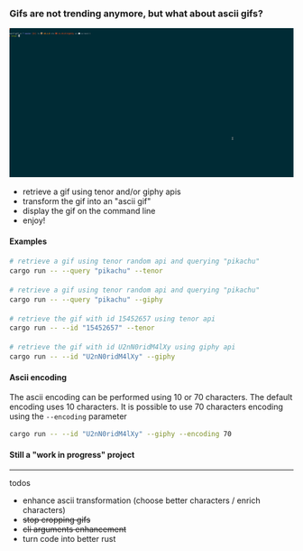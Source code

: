 ### Gifs are not trending anymore, but what about ascii gifs?

![Alt Text](https://github.com/visd0m/ascii-gif/blob/master/ascii-gif.gif)

- retrieve a gif using tenor and/or giphy apis
- transform the gif into an "ascii gif"
- display the gif on the command line 
- enjoy!

#### Examples
```bash
# retrieve a gif using tenor random api and querying "pikachu"
cargo run -- --query "pikachu" --tenor

# retrieve a gif using tenor random api and querying "pikachu"
cargo run -- --query "pikachu" --giphy

# retrieve the gif with id 15452657 using tenor api
cargo run -- --id "15452657" --tenor

# retrieve the gif with id U2nN0ridM4lXy using giphy api
cargo run -- --id "U2nN0ridM4lXy" --giphy
```

#### Ascii encoding
The ascii encoding can be performed using 10 or 70 characters.
The default encoding uses 10 characters.
It is possible to use 70 characters encoding using the `--encoding` parameter
```bash
cargo run -- --id "U2nN0ridM4lXy" --giphy --encoding 70
``` 

#### Still a "work in progress" project

---
todos
- enhance ascii transformation (choose better characters / enrich characters)
- <s>stop cropping gifs</s>
- <s>cli arguments enhancement</s>
- turn code into better rust
